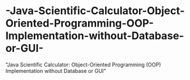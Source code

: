 # -Java-Scientific-Calculator-Object-Oriented-Programming-OOP-Implementation-without-Database-or-GUI-
"Java Scientific Calculator: Object-Oriented Programming (OOP) Implementation without Database or GUI"
